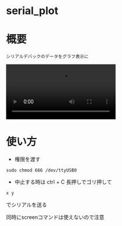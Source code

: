 # serial_plot

# 概要
    シリアルデバックのデータをグラフ表示に
![serial_plot.mp4](https://github.com/yn4k4nishi/serial_plot/blob/master/serial_plot.mp4)

# 使い方

* 権限を渡す
```
sudo chmod 666 /dev/ttyUSB0
```

* 中止する時は ctrl + C 長押しでゴリ押して

```serial
x y
```
でシリアルを送る

同時にscreenコマンドは使えないので注意


